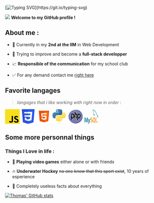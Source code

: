 [![Typing SVG](https://readme-typing-svg.demolab.com?font=Fira+Code&pause=1000&color=F7F7F7&width=435&lines=Hello+World+!+I'm+Thomas+!)](https://git.io/typing-svg)

<img src = "https://raw.githubusercontent.com/MartinHeinz/MartinHeinz/master/wave.gif" width = 20px> **Welcome to my GitHub profile !**

## About me :

- 👷 Currently in my **2nd at the IIM** in Web Development

- 🚧 Trying to improve and become a **full-stack developper**

- 📈 **Responsible of the communication** for my school club

- ✅ For any demand contact me  <a href="mailto:thomascandille0508@gmail.com">right here</a>

## Favorite langages
>*langages that i like working with right now in order :*

<img src="img/Javascript-736400_960_720.png" width="48" height="48" alt="JavaScript"></img>
<img src="img/CSS3_logo.svg" width="48" height="48" alt="CSS"></img>
<img src="img/icons8-html-5.svg" width="48" height="48" alt="HTML"></img>
<img src="img/Python-logo-notext.svg" width="48" height="48" alt="Python"></img>
<img src="img/PHP-logo.svg" width="48" height="48" alt="PhP"></img>
<img src="img/logo-mysql-170x115.png" width="48" height="48" alt="MySQL"></img>

## Some more personnal things

### Things I Love in life :

- 🚩 **Playing video games** either alone or with friends

- 🔥 **Underwater Hockey** ~~no one know that this sport exist~~, 10 years of esperience

- 🐛 Completely useless facts about everything

[![Thomas' GitHub stats](https://github-readme-stats.vercel.app/api?username=ThomasCandille)](https://github.com/anuraghazra/github-readme-stats)
